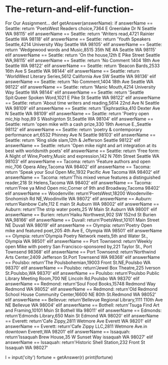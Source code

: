 # The-return-and-elif-function-
For Our Assignment...
def getAnswer(answerName): if answerName == Seattle:
    return 'PoetsWest Readers choice,7364 E Greenlake Dr N Seattle WA 98115'
elif answerName == Seattle:
    return 'Writers read,4721 Rainier Seattle WA 98118'
elif answerName == Seattle:
    return 'Youth Speakers Seattle,4214 University Way Seattle WA 98105'
elif answerName == Seattle:
    return 'Wedgewood words and Music,8515 35th NE #A Seattle WA 98115'
elif answerName == Seattle:
    return 'On the house,12th E Pike Street Seattle WA,98115'
elif answerName == Seattle:
    return 'No Comment 1404 18th Ave Seattle WA 98122'
elif answerName == Seattle:
    return 'Beacon Bards,2533 16th Ave S Seattle WA 98144'
elif answerName == Seattle:
    return 'WorldWest Literary Series,5612 California Ave SW Seattle WA 98136'
elif answerName == Seattle:
    return 'No Comment,1404 18th Ave Seattle WA 98122'
elif answerName == Seattle:
    return 'Manic Mouth,4214 University Way Seattle WA 98144'
elif answerName == Seattle:
    return 'Seattle Spit:Queer Spoken Word,1021 E Pike St Seattle WA 98122'
elif answerName == Seattle:
    return 'About time writers and reading,5614 22nd Ave N Seattle WA 98109'
elif answerName == Seattle:
    return 'Ekphrastika,410 Dexter Ave N Seattle WA 98109'
elif answerName == Seattle:
    return 'Poetry open mic,hip hop,89 S Washignton St.Seattle WA 98104'
elif answerName == Seattle:
    return 'open mike with a cash prize,330 19th Avenue E.,Seattle 98112'
elif answerName == Seattle:
    return 'poetry & contemporary performance art,6532 Phinney Ave N Seattle 98103'
elif answerName == Seattle:
    return 'Ring slide slam,12th & Jefferson Seattle 98122'
elif answerName == Seattle:
    return 'Open mike night and art integration at its best with worldsmith poets'
elif answerName == Seattle:
    return 'Free form: A Night of Wine,Poetry,Music and expression,142 N 76th Street Seattle WA 98103'
elif answerName == Tacoma:
    return 'Feature authors and open mic,706 Opera Alley,Tacoma WA 98402'
elif answerName == Tacoma:
    return 'Speak your Soul Open Mic,1932 Pacific Ave Tacoma WA 98402'
elif answerName == Tacoma:
    return'This mixed venue features a distinguished reader,218 St Helens,Tacoma WA 98402'
elif answerName == Tacoma:
    return'Free ya Mind Open mic,Corner of 9th and Broadway,Tacoma 98402'
elif answerName == Woodenville:
    return'PoetsWest,18200 Woodenville-Snohomish Rd NE,Woodinville WA 98072'
elif answerName == Auburn:
    return'Rainbow Cafe,112 E main St Auburn WA 98002'
elif answerName == Auburn:
    return'The strip water poets,25 W Main St Auburn WA 98001'
elif answerName == Burien:
    return'Haiku Northwest,902 SW 152nd St Burien WA,98166'
elif answerName == Duvall:
    return'PoetsWest,10101 Main Street NE Duvall WA 98019'
elif answerName == Olympia:
    return'Poetry Open mike and featured poet,205 4th Ave E, Olympia WA 98501'
elif answerName == Olympia:
    return'Olympia Poetry Network meets,5th and Water St., Olympia WA 98501'
elif answerName == Port Townsend:
    return'Weekly open Mike with poetry San Francisco-sponsored by,221 Taylor St., Port Townsend 98368'
elif answerName == Port Townsend:
    return'Northwind Arts Center,2409 Jefferson St.Port Townsend WA 98368'
elif answerName == Poulsbo:
    return'The Poulsbohemian,19003 Front St.NE,Poulsbo WA 98370'
elif answerName == Poulsbo:
    return'Jewel Box Theatre,225 Iverson St.Poulsbo,WA 98370'
elif answerName == Poulsbo:
    return'Poulsbo Public Library Meeting Room,700 NE Lincoln Rd.Poulsbo WA 98370'
elif answerName == Redmond:
    return'Soul Food Books,15748 Redmond Way Redmond WA 98052'
elif answerName == Redmond:
    return'Old Redmond School House Community Center,16600 NE 80th St.Redmond WA 98052'
elif answerName == Bellevue:
    return'Bellevue Regional Library,1111 110th Ave NE Bellevue WA 98004'
elif answerName == Bothell:
    return'Tsuga Find Art and Framing,10101 Msin St Bothell Wa 98011'
elif answerName == Edmonds:
    return'Edmonds Library,650 Main St Edmond WA 98020'
elif answerName == Everett:
    return'Cafe Zippy,2811 Wetmore Ave Everett WA 98201'
elif answerName == Everett:
    return'Cafe Zippy LLC,2811 Wetmore Ave.in downtown Everett,WA 98201'
elif answerName == Issaquah:
    return'Issaquah Brew House,35 W Sunset Way issaquah WA 98027'
elif answerName == Issaquah:
    return'Historic Shell Station,232 Front St Issaquah WA 98027'


I = input('city') fortune = getAnswer(r) print(fortune)
